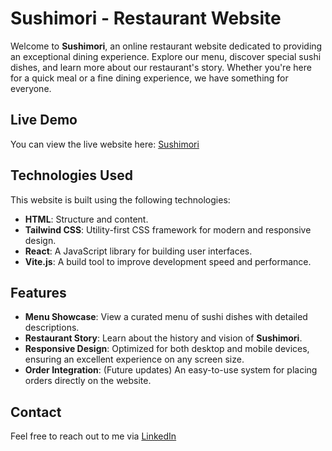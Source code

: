 # Sushimori - Restaurant Website

Welcome to **Sushimori**, an online restaurant website dedicated to providing an exceptional dining experience. Explore our menu, discover special sushi dishes, and learn more about our restaurant's story. Whether you're here for a quick meal or a fine dining experience, we have something for everyone.

## Live Demo

You can view the live website here: [Sushimori](https://sushimori-flame.vercel.app/)

## Technologies Used

This website is built using the following technologies:

- **HTML**: Structure and content.
- **Tailwind CSS**: Utility-first CSS framework for modern and responsive design.
- **React**: A JavaScript library for building user interfaces.
- **Vite.js**: A build tool to improve development speed and performance.

## Features

- **Menu Showcase**: View a curated menu of sushi dishes with detailed descriptions.
- **Restaurant Story**: Learn about the history and vision of **Sushimori**.
- **Responsive Design**: Optimized for both desktop and mobile devices, ensuring an excellent experience on any screen size.
- **Order Integration**: (Future updates) An easy-to-use system for placing orders directly on the website.

## Contact

Feel free to reach out to me via [LinkedIn](https://www.linkedin.com/in/jason-edward-salim/)
